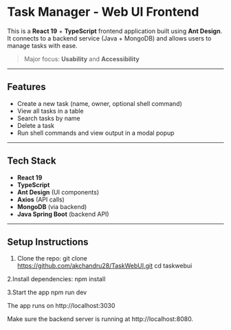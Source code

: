 # Task Manager - Web UI Frontend

This is a **React 19** + **TypeScript** frontend application built using **Ant Design**. It connects to a backend service (Java + MongoDB) and allows users to manage tasks with ease.

>  Major focus: **Usability** and **Accessibility**

---

##  Features

-  Create a new task (name, owner, optional shell command)
-  View all tasks in a table
-  Search tasks by name
-  Delete a task
-  Run shell commands and view output in a modal popup

---

##  Tech Stack

- **React 19**
- **TypeScript**
- **Ant Design** (UI components)
- **Axios** (API calls)
- **MongoDB** (via backend)
- **Java Spring Boot** (backend API)

---

## Setup Instructions

1. Clone the repo:
git clone https://github.com/akchandru28/TaskWebUI.git
cd taskwebui

2.Install dependencies:
npm install

3.Start the app
npm run dev


The app runs on http://localhost:3030

Make sure the backend server is running at http://localhost:8080.


